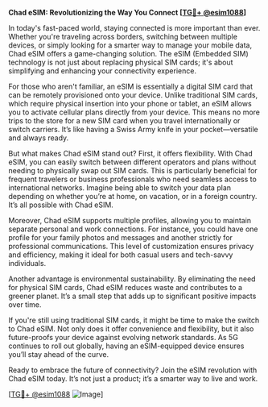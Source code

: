 **Chad eSIM: Revolutionizing the Way You Connect [[TG💪+ @esim1088](https://t.me/s/esim1088)]**

In today's fast-paced world, staying connected is more important than ever. Whether you're traveling across borders, switching between multiple devices, or simply looking for a smarter way to manage your mobile data, Chad eSIM offers a game-changing solution. The eSIM (Embedded SIM) technology is not just about replacing physical SIM cards; it's about simplifying and enhancing your connectivity experience.

For those who aren't familiar, an eSIM is essentially a digital SIM card that can be remotely provisioned onto your device. Unlike traditional SIM cards, which require physical insertion into your phone or tablet, an eSIM allows you to activate cellular plans directly from your device. This means no more trips to the store for a new SIM card when you travel internationally or switch carriers. It’s like having a Swiss Army knife in your pocket—versatile and always ready.

But what makes Chad eSIM stand out? First, it offers flexibility. With Chad eSIM, you can easily switch between different operators and plans without needing to physically swap out SIM cards. This is particularly beneficial for frequent travelers or business professionals who need seamless access to international networks. Imagine being able to switch your data plan depending on whether you’re at home, on vacation, or in a foreign country. It’s all possible with Chad eSIM.

Moreover, Chad eSIM supports multiple profiles, allowing you to maintain separate personal and work connections. For instance, you could have one profile for your family photos and messages and another strictly for professional communications. This level of customization ensures privacy and efficiency, making it ideal for both casual users and tech-savvy individuals.

Another advantage is environmental sustainability. By eliminating the need for physical SIM cards, Chad eSIM reduces waste and contributes to a greener planet. It’s a small step that adds up to significant positive impacts over time.

If you're still using traditional SIM cards, it might be time to make the switch to Chad eSIM. Not only does it offer convenience and flexibility, but it also future-proofs your device against evolving network standards. As 5G continues to roll out globally, having an eSIM-equipped device ensures you’ll stay ahead of the curve.

Ready to embrace the future of connectivity? Join the eSIM revolution with Chad eSIM today. It’s not just a product; it’s a smarter way to live and work.

[[TG💪+ @esim1088](https://t.me/s/esim1088) ![Image](https://i.postimg.cc/Y0z9fWf4/image.png)]
